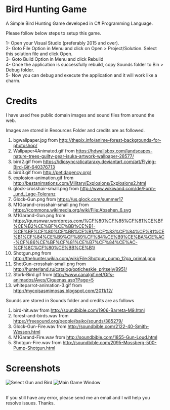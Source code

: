 # Bird Hunting Game
A Simple Bird Hunting Game developed in C# Programming Language.

Please follow below steps to setup this game.

1- Open your Visual Studio (preferably 2015 and over).
<br />
2- Goto File Option in Menu and click on Open > Project/Solution. Select this solution file and click Open.
<br />
3- Goto Build Option in Menu and click Rebuild
<br />
4- Once the application is successfully rebuild, copy Sounds folder to Bin > Debug folder.
<br />
5- Now you can debug and execute the application and it will work like a charm.
<br />

# Credits

I have used free public domain images and sound files from around the web.

Images are stored in Resources Folder and credits are as followed.

1) bgwallpaper.jpg from  http://thepix.info/anime-forest-backgrounds-for-photoshop/
2) Wallpaper4Animated.gif from https://hdwallsbox.com/landscapes-nature-trees-guilty-gear-isuka-artwork-wallpaper-28577/
3) bird2.gif from https://idiosyncraticataraxy.deviantart.com/art/Flying-Bird-Gif-640376713
4) bird3.gif from http://petidagency.org/
5) explosion-animation.gif from http://bestanimations.com/Military/Explosions/Explosions2.html
6) glock-crosshair-small.png from http://www.wikiwand.com/de/Form-_und_Lage-Toleranz
7) Glock-Gun.png from https://us.glock.com/summer17
8) M1Garand-crosshair-small.png from https://commons.wikimedia.org/wiki/File:Absehen_6.svg
9) M1Garand-Gun.png from https://gunsnwar.wordpress.com/%CF%80%CF%85%CF%81%CE%BF%CE%B2%CE%BF%CE%BB%CE%B1-%CE%BF%CF%80%CE%BB%CE%B1/%CF%83%CF%84%CF%81%CE%B1%CF%84%CE%B9%CF%89%CF%84%CE%B9%CE%BA%CE%AC-%CF%86%CE%BF%CF%81%CE%B7%CF%84%CE%AC-%CF%8C%CF%80%CE%BB%CE%B1/
10) Shotgun.png from http://thehunter.wikia.com/wiki/File:Shotgun_pump_12ga_primal.png
11) ShotGun-crosshair-small.png from http://hunterland.ru/catalog/opticheskie_pritsely/8951/
12) Stork-Bird.gif from http://www.canalgif.net/Gifs-animados/Aves/Ciguenas.asp?Page=5
13) whiteparrot-animation-3.gif from http://mycoisasmimosas.blogspot.com/2011/12/

Sounds are stored in Sounds folder and credits are as follows

1) bird-hit.wav from http://soundbible.com/1906-Barreta-M9.html
2) forest-and-birds.wav from https://freesound.org/people/bajko/sounds/385279/
3) Glock-Gun-Fire.wav from http://soundbible.com/2122-40-Smith-Wesson.html
4) M1Garand-Fire.wav from http://soundbible.com/1855-Gun-Loud.html
5) Shotgun-Fire.wav from http://soundbible.com/2095-Mossberg-500-Pump-Shotgun.html

# Screenshots

![Select Gun and Bird](https://i.imgur.com/3Qq3I0P.jpg)
![Main Game Window](https://i.imgur.com/uYg9B79.jpg)

<br />
If you still have any error, please send me an email and I will help you resolve issues. Thanks. 
